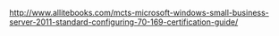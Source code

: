 http://www.allitebooks.com/mcts-microsoft-windows-small-business-server-2011-standard-configuring-70-169-certification-guide/